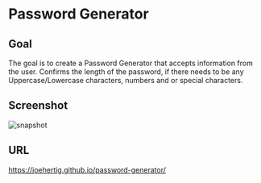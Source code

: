 # Password Generator

## Goal

The goal is to create a Password Generator that accepts information from the user. Confirms the length of the password, if there needs to be any Uppercase/Lowercase characters, numbers and or special characters.

## Screenshot

![snapshot](https://user-images.githubusercontent.com/87396188/129517080-24c62c0b-4af1-4e88-9f22-f2a5e12dd092.JPG)

## URL

https://joehertig.github.io/password-generator/
